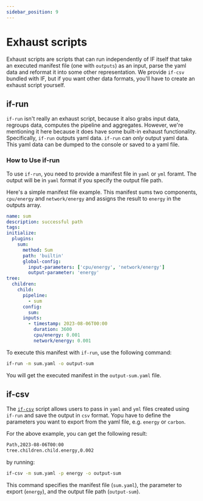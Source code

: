 ```yaml
---
sidebar_position: 9
---
```


# Exhaust scripts

Exhaust scripts are scripts that can run independently of IF itself that take an executed manifest file (one with `outputs`) as an input, parse the yaml data and reformat it into some other representation. We provide `if-csv` bundled with IF, but if you want other data formats, you'll have to create an exhaust script yourself.

## if-run

`if-run` isn't really an exhaust script, because it also grabs input data, regroups data, computes the pipeline and aggregates. However, we're mentioning it here because it does have some built-in exhaust functionality. Specifically, `if-run` outputs yaml data. `if-run` can _only_ output yaml data. This yaml data can be dumped to the console or saved to a yaml file.

### How to Use if-run

To use `if-run`, you need to provide a manifest file in `yaml` or `yml` foramt. The output will be in `yaml` format if you specify the output file path.

Here's a simple manifest file example. This manifest sums two components, `cpu/energy` and `network/energy` and assigns the result to `energy` in the outputs array.

```yaml
name: sum
description: successful path
tags:
initialize:
  plugins:
    sum:
      method: Sum
      path: 'builtin'
      global-config:
        input-parameters: ['cpu/energy', 'network/energy']
        output-parameter: 'energy'
tree:
  children:
    child:
      pipeline:
        - sum
      config:
        sum:
      inputs:
        - timestamp: 2023-08-06T00:00
          duration: 3600
          cpu/energy: 0.001
          network/energy: 0.001
```

To execute this manifest with `if-run`, use the following command:

```sh
if-run -m sum.yaml -o output-sum
```

You will get the executed manifest in the `output-sum.yaml` file.

## if-csv

The [`if-csv`](../users/how-to-export-csv-file-with-if-csv.md) script allows users to pass in `yaml` and `yml` files created using `if-run` and save the output in `csv` format. Yopu have to define the parameters you want to export from the yaml file, e.g. `energy` or `carbon`.

For the above example, you can get the following result:

```sh
Path,2023-08-06T00:00
tree.children.child.energy,0.002
```

by running:

```sh
if-csv -m sum.yaml -p energy -o output-sum
```

This command specifies the manifest file (`sum.yaml`), the parameter to export (`energy`), and the output file path (`output-sum`).
